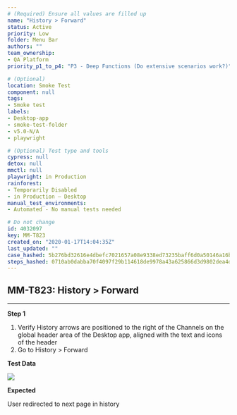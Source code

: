```yaml
---
# (Required) Ensure all values are filled up
name: "History > Forward"
status: Active
priority: Low
folder: Menu Bar
authors: ""
team_ownership: 
- QA Platform
priority_p1_to_p4: "P3 - Deep Functions (Do extensive scenarios work?)"

# (Optional)
location: Smoke Test
component: null
tags: 
- Smoke test
labels: 
- Desktop-app
- smoke-test-folder
- v5.0-N/A
- playwright

# (Optional) Test type and tools
cypress: null
detox: null
mmctl: null
playwright: in Production
rainforest: 
- Temporarily Disabled
- in Production — Desktop
manual_test_environments: 
- Automated - No manual tests needed

# Do not change
id: 4032097
key: MM-T823
created_on: "2020-01-17T14:04:35Z"
last_updated: ""
case_hashed: 5b276bd32616e4dbefc7021657a08e9338ed73235baff6d0a50146a16b3a031e50cdd1aa5efa451bafee37abad0bf05a
steps_hashed: 0710ab0dabba70f4097f29b114618de9978a43a625866d3d9802dea4da2689e39487eec621ac0ccfe4f14455ec430995
---
```


<!-- (Auto-generated) Based on frontmatter's "key" and "name" -->

## MM-T823: History > Forward

---

**Step 1**

1. Verify History arrows are positioned to the right of the Channels on the global header area of the Desktop app, aligned with the text and icons of the header
2. Go to History > Forward

**Test Data**

![](https://smartbear-tm4j-prod-us-west-2-attachment-rich-text.s3.us-west-2.amazonaws.com/embedded-f3277290f945470c4add5d21ef3dc7ca7b74388fc7152bfb6b99ae58c66a95a8-1651871745589-Screen+Shot+2022-05-06+at+5.13.40+PM.png)

**Expected**

User redirected to next page in history
